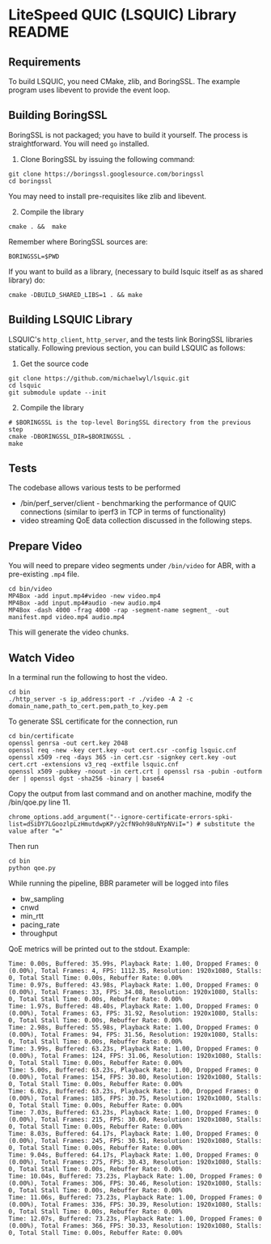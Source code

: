LiteSpeed QUIC (LSQUIC) Library README
=============================================


Requirements
------------

To build LSQUIC, you need CMake, zlib, and BoringSSL.  The example program
uses libevent to provide the event loop.

Building BoringSSL
------------------

BoringSSL is not packaged; you have to build it yourself.  The process is
straightforward.  You will need `go` installed.

1. Clone BoringSSL by issuing the following command:

```
git clone https://boringssl.googlesource.com/boringssl
cd boringssl
```

You may need to install pre-requisites like zlib and libevent.


2. Compile the library

```
cmake . &&  make
```

Remember where BoringSSL sources are:
```
BORINGSSL=$PWD
```

If you want to build as a library, (necessary to build lsquic itself
as as shared library) do:

```
cmake -DBUILD_SHARED_LIBS=1 . && make
```

Building LSQUIC Library
-----------------------

LSQUIC's `http_client`, `http_server`, and the tests link BoringSSL
libraries statically.  Following previous section, you can build LSQUIC
as follows:

1. Get the source code

```
git clone https://github.com/michaelwyl/lsquic.git
cd lsquic
git submodule update --init
```

2. Compile the library

```
# $BORINGSSL is the top-level BoringSSL directory from the previous step
cmake -DBORINGSSL_DIR=$BORINGSSL .
make
```

Tests
-----------------------
The codebase allows various tests to be performed
- /bin/perf_server/client - benchmarking the performance of QUIC connections (similar to iperf3 in TCP in terms of functionality)
- video streaming QoE data collection discussed in the following steps. 

Prepare Video
-----------------------

You will need to prepare video segments under `/bin/video` for ABR, with a pre-existing `.mp4` file.
```
cd bin/video
MP4Box -add input.mp4#video -new video.mp4
MP4Box -add input.mp4#audio -new audio.mp4
MP4Box -dash 4000 -frag 4000 -rap -segment-name segment_ -out manifest.mpd video.mp4 audio.mp4
```
This will generate the video chunks.

Watch Video
-----------------------

In a terminal run the following to host the video.
```
cd bin
./http_server -s ip_address:port -r ./video -A 2 -c domain_name,path_to_cert.pem,path_to_key.pem
```
To generate SSL certificate for the connection, run
```
cd bin/certificate
openssl genrsa -out cert.key 2048
openssl req -new -key cert.key -out cert.csr -config lsquic.cnf
openssl x509 -req -days 365 -in cert.csr -signkey cert.key -out cert.crt -extensions v3_req -extfile lsquic.cnf
openssl x509 -pubkey -noout -in cert.crt | openssl rsa -pubin -outform der | openssl dgst -sha256 -binary | base64 
```
Copy the output from last command and on another machine, modify the /bin/qoe.py line 11.
```
chrome_options.add_argument("--ignore-certificate-errors-spki-list=dSiDY7LGoozlpLzHmutdwpKP/y2cfN9oh98uNYpNViI=") # substitute the value after "="
```
Then run
```
cd bin
python qoe.py
```
While running the pipeline, BBR parameter will be logged into files
- bw_sampling
- cnwd
- min_rtt
- pacing_rate
- throughput

QoE metrics will be printed out to the stdout. Example:
```
Time: 0.00s, Buffered: 35.99s, Playback Rate: 1.00, Dropped Frames: 0 (0.00%), Total Frames: 4, FPS: 1112.35, Resolution: 1920x1080, Stalls: 0, Total Stall Time: 0.00s, Rebuffer Rate: 0.00%
Time: 0.97s, Buffered: 43.98s, Playback Rate: 1.00, Dropped Frames: 0 (0.00%), Total Frames: 33, FPS: 34.08, Resolution: 1920x1080, Stalls: 0, Total Stall Time: 0.00s, Rebuffer Rate: 0.00%
Time: 1.97s, Buffered: 48.40s, Playback Rate: 1.00, Dropped Frames: 0 (0.00%), Total Frames: 63, FPS: 31.92, Resolution: 1920x1080, Stalls: 0, Total Stall Time: 0.00s, Rebuffer Rate: 0.00%
Time: 2.98s, Buffered: 55.98s, Playback Rate: 1.00, Dropped Frames: 0 (0.00%), Total Frames: 94, FPS: 31.56, Resolution: 1920x1080, Stalls: 0, Total Stall Time: 0.00s, Rebuffer Rate: 0.00%
Time: 3.99s, Buffered: 63.23s, Playback Rate: 1.00, Dropped Frames: 0 (0.00%), Total Frames: 124, FPS: 31.06, Resolution: 1920x1080, Stalls: 0, Total Stall Time: 0.00s, Rebuffer Rate: 0.00%
Time: 5.00s, Buffered: 63.23s, Playback Rate: 1.00, Dropped Frames: 0 (0.00%), Total Frames: 154, FPS: 30.80, Resolution: 1920x1080, Stalls: 0, Total Stall Time: 0.00s, Rebuffer Rate: 0.00%
Time: 6.02s, Buffered: 63.23s, Playback Rate: 1.00, Dropped Frames: 0 (0.00%), Total Frames: 185, FPS: 30.75, Resolution: 1920x1080, Stalls: 0, Total Stall Time: 0.00s, Rebuffer Rate: 0.00%
Time: 7.03s, Buffered: 63.23s, Playback Rate: 1.00, Dropped Frames: 0 (0.00%), Total Frames: 215, FPS: 30.60, Resolution: 1920x1080, Stalls: 0, Total Stall Time: 0.00s, Rebuffer Rate: 0.00%
Time: 8.03s, Buffered: 64.17s, Playback Rate: 1.00, Dropped Frames: 0 (0.00%), Total Frames: 245, FPS: 30.51, Resolution: 1920x1080, Stalls: 0, Total Stall Time: 0.00s, Rebuffer Rate: 0.00%
Time: 9.04s, Buffered: 64.17s, Playback Rate: 1.00, Dropped Frames: 0 (0.00%), Total Frames: 275, FPS: 30.43, Resolution: 1920x1080, Stalls: 0, Total Stall Time: 0.00s, Rebuffer Rate: 0.00%
Time: 10.04s, Buffered: 73.23s, Playback Rate: 1.00, Dropped Frames: 0 (0.00%), Total Frames: 306, FPS: 30.46, Resolution: 1920x1080, Stalls: 0, Total Stall Time: 0.00s, Rebuffer Rate: 0.00%
Time: 11.06s, Buffered: 73.23s, Playback Rate: 1.00, Dropped Frames: 0 (0.00%), Total Frames: 336, FPS: 30.39, Resolution: 1920x1080, Stalls: 0, Total Stall Time: 0.00s, Rebuffer Rate: 0.00%
Time: 12.07s, Buffered: 73.23s, Playback Rate: 1.00, Dropped Frames: 0 (0.00%), Total Frames: 366, FPS: 30.33, Resolution: 1920x1080, Stalls: 0, Total Stall Time: 0.00s, Rebuffer Rate: 0.00%
```
